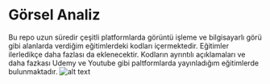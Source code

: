 # Görsel Analiz
Bu repo uzun süredir çeşitli platformlarda görüntü işleme ve bilgisayarlı görü gibi alanlarda verdiğim eğitimlerdeki kodları içermektedir. Eğitimler ilerledikçe daha fazlası da eklenecektir. Kodların ayrıntılı açıklamaları ve daha fazkası Udemy ve Youtube gibi paltformlarda yayınladığım eğitimlerde bulunmaktadır.
![alt text](https://github.com/grboguz/opencv/blob/main/1_s9raSe9mLeSSuxE3API-ZA.gif)
